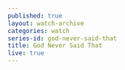 ```yaml
---
published: true
layout: watch-archive
categories: watch
series-id: god-never-said-that
title: God Never Said That
live: true
---
```


